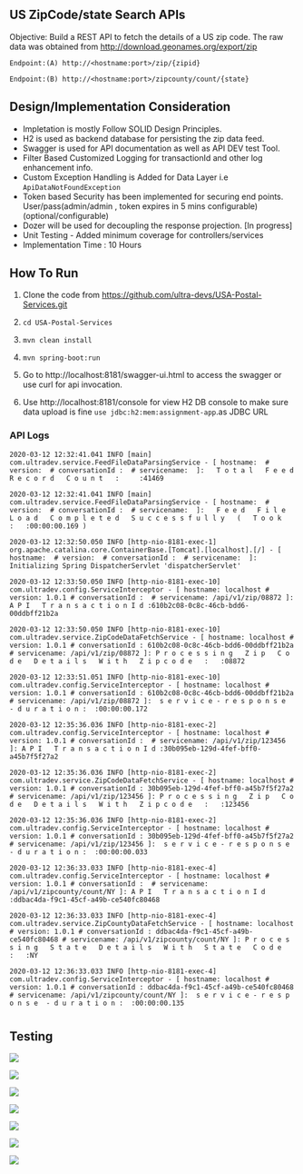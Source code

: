 ## US ZipCode/state Search APIs 

Objective:  Build a REST API to fetch the details of a US zip code. The raw data was obtained from http://download.geonames.org/export/zip

`Endpoint:(A) http://<hostname:port>/zip/{zipid}`

`Endpoint:(B) http://<hostname:port>/zipcounty/count/{state}`

## Design/Implementation Consideration

- Impletation is mostly Follow SOLID Design Principles.
-  H2 is used as backend database for persisting the zip data feed.
- Swagger is used for API documentation as well as  API DEV test Tool.
- Filter Based Customized Logging for transactionId and other log enhancement info.
- Custom Exception Handling is Added for Data Layer i.e `ApiDataNotFoundException` 
- Token based Security has been implemented  for  securing end points. User/pass(admin/admin , token expires in 5 mins configurable) (optional/configurable)
- Dozer will be used for decoupling  the response projection.  [In progress]
- Unit Testing - Added minimum coverage for controllers/services
- Implementation Time : 10 Hours  





## How To Run

1. Clone the code from https://github.com/ultra-devs/USA-Postal-Services.git

2. `cd USA-Postal-Services`

3. `mvn clean install`

4.  `mvn spring-boot:run`

5. Go to http://localhost:8181/swagger-ui.html to access the swagger  or use curl for api invocation.

6. Use http://localhost:8181/console for view H2 DB console to make sure data upload is fine `use jdbc:h2:mem:assignment-app`.as JDBC URL




### API Logs



```
2020-03-12 12:32:41.041 INFO [main] com.ultradev.service.FeedFileDataParsingService - [ hostname:  # version:  # conversationId :  # servicename:  ]:   T o t a l   F e e d   R e c o r d   C o u n t   :     :41469

2020-03-12 12:32:41.041 INFO [main] com.ultradev.service.FeedFileDataParsingService - [ hostname:  # version:  # conversationId :  # servicename:  ]:   F e e d   F i l e   L o a d   C o m p l e t e d   S u c c e s s f u l l y   (   T o o k   :   :00:00:00.169 )

2020-03-12 12:32:50.050 INFO [http-nio-8181-exec-1] org.apache.catalina.core.ContainerBase.[Tomcat].[localhost].[/] - [ hostname:  # version:  # conversationId :  # servicename:  ]: Initializing Spring DispatcherServlet 'dispatcherServlet'

2020-03-12 12:33:50.050 INFO [http-nio-8181-exec-10] com.ultradev.config.ServiceInterceptor - [ hostname: localhost # version: 1.0.1 # conversationId :  # servicename: /api/v1/zip/08872 ]: A P I   T r a n s a c t i o n I d :610b2c08-0c8c-46cb-bdd6-00ddbff21b2a

2020-03-12 12:33:50.050 INFO [http-nio-8181-exec-10] com.ultradev.service.ZipCodeDataFetchService - [ hostname: localhost # version: 1.0.1 # conversationId : 610b2c08-0c8c-46cb-bdd6-00ddbff21b2a # servicename: /api/v1/zip/08872 ]: P r o c e s s i n g   Z i p   C o d e   D e t a i l s   W i t h   Z i p c o d e   :   :08872

2020-03-12 12:33:51.051 INFO [http-nio-8181-exec-10] com.ultradev.config.ServiceInterceptor - [ hostname: localhost # version: 1.0.1 # conversationId : 610b2c08-0c8c-46cb-bdd6-00ddbff21b2a # servicename: /api/v1/zip/08872 ]:  s e r v i c e - r e s p o n s e  - d u r a t i o n :  :00:00:00.172

2020-03-12 12:35:36.036 INFO [http-nio-8181-exec-2] com.ultradev.config.ServiceInterceptor - [ hostname: localhost # version: 1.0.1 # conversationId :  # servicename: /api/v1/zip/123456 ]: A P I   T r a n s a c t i o n I d :30b095eb-129d-4fef-bff0-a45b7f5f27a2

2020-03-12 12:35:36.036 INFO [http-nio-8181-exec-2] com.ultradev.service.ZipCodeDataFetchService - [ hostname: localhost # version: 1.0.1 # conversationId : 30b095eb-129d-4fef-bff0-a45b7f5f27a2 # servicename: /api/v1/zip/123456 ]: P r o c e s s i n g   Z i p   C o d e   D e t a i l s   W i t h   Z i p c o d e   :   :123456

2020-03-12 12:35:36.036 INFO [http-nio-8181-exec-2] com.ultradev.config.ServiceInterceptor - [ hostname: localhost # version: 1.0.1 # conversationId : 30b095eb-129d-4fef-bff0-a45b7f5f27a2 # servicename: /api/v1/zip/123456 ]:  s e r v i c e - r e s p o n s e  - d u r a t i o n :  :00:00:00.033

2020-03-12 12:36:33.033 INFO [http-nio-8181-exec-4] com.ultradev.config.ServiceInterceptor - [ hostname: localhost # version: 1.0.1 # conversationId :  # servicename: /api/v1/zipcounty/count/NY ]: A P I   T r a n s a c t i o n I d :ddbac4da-f9c1-45cf-a49b-ce540fc80468

2020-03-12 12:36:33.033 INFO [http-nio-8181-exec-4] com.ultradev.service.ZipCountyDataFetchService - [ hostname: localhost # version: 1.0.1 # conversationId : ddbac4da-f9c1-45cf-a49b-ce540fc80468 # servicename: /api/v1/zipcounty/count/NY ]: P r o c e s s i n g   S t a t e   D e t a i l s   W i t h   S t a t e   C o d e   :   :NY

2020-03-12 12:36:33.033 INFO [http-nio-8181-exec-4] com.ultradev.config.ServiceInterceptor - [ hostname: localhost # version: 1.0.1 # conversationId : ddbac4da-f9c1-45cf-a49b-ce540fc80468 # servicename: /api/v1/zipcounty/count/NY ]:  s e r v i c e - r e s p o n s e  - d u r a t i o n :  :00:00:00.135
```



# 

## Testing



![](documents/swagger-main-1.png)



![](documents/token.png)



![](documents/zipcode.png)



![](documents/zipcode-exception.png)



![](documents/zipcode-exception.png)


![](documents/count-county.png)





![](documents/embedded-postal-h2-data.png)

 

